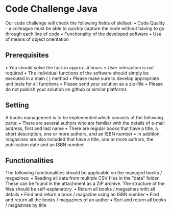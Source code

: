 # Code Challenge Java
Our code challenge will check the following fields of skillset:
• Code Quality - a colleague must be able to quickly capture the code without having to go
through each line of code
• Functionality of the developed software
• Use of means of object orientation

## Prerequisites
• You should solve the task in approx. 4 hours
• User interaction is not required
• The individual functions of the software should simply be executed in a main ( ) method
• Please make sure to develop appropriate unit tests for all functions
• Please send your solution as a zip-file
• Please do not publish your solution on github or similar platforms

## Setting
A books management is to be implemented which consists of the following parts:
• There are several authors who are familiar with the details of e-mail address, first and last
name
• There are regular books that have a title, a short description, one or more authors, and an
ISBN number
• In addition, magazines are also included that have a title, one or more authors, the publication
date and an ISBN number

## Functionalities
The following functionalities should be applicable on the managed books / magazines:
• Reading all data from multiple CSV files in the "data" folder. These can be found in the
attachment as a ZIP archive. The structure of the files should be self-explanatory.
• Return all books / magazines with all details
• Find and return a book / magazine using an ISBN number
• Find and return all the books / magazines of an author
• Sort and return all books / magazines by title
